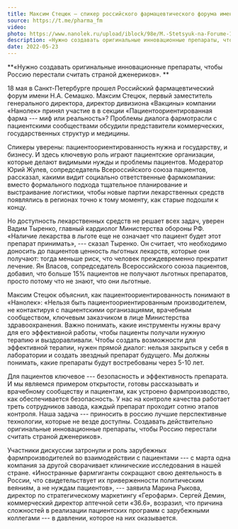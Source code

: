 ```yaml
---
title: Максим Стецюк — спикер российского фармацевтического форума имени Н.А. Семашко
source: https://t.me/pharma_fm
video: 
photo: https://www.nanolek.ru/upload/iblock/98e/M.-Stetsyuk-na-Forume-18-maya-2022.jpg
description: «Нужно создавать оригинальные инновационные препараты, чтобы Россию перестали считать страной дженериков»
date: 2022-05-23
---
```


**«Нужно создавать оригинальные инновационные препараты, чтобы Россию перестали считать страной дженериков». **

18 мая в Санкт-Петербурге прошел Российский фармацевтический форум имени Н.А. Семашко. Максим Стецюк, первый заместитель генерального директора, директор дивизиона «Вакцины» компании «Нанолек» принял участие в в секции «Пациентоориентированная фарма --- миф или реальность»? Проблемы диалога фармотрасли с пациентскими сообществами обсудили представители коммерческих, государственных структур и медицины.

Спикеры уверены: пациентоориентированность нужна и государству, и бизнесу. И здесь ключевую роль играют пациентские организации, которые делают видимыми нужды и проблемы пациентов. Модератор Юрий Жулев, сопредседатель Всероссийского союза пациентов, рассказал, какими видит социально ответственные фармкомпании: вместо формального подхода тщательное планирование и выстраивание логистики, чтобы новые партии лекарственных средств появлялись в регионах точно к тому моменту, как старые подошли к концу. 

Но доступность лекарственных средств не решает всех задач, уверен Вадим Тыренко, главный кардиолог Министерства обороны РФ. «Наличие лекарства в льготе еще не означает что пациент будет этот препарат принимать», --- сказал Тыренко. Он считает, что необходимо доносить до пациентов ценность льготных лекарств, которые они получают: тогда меньше риск, что человек преждевременно прекратит лечение. Ян Власов, сопредседатель Всероссийского союза пациентов, добавил, что больше 15% пациентов не получают льготных препаратов, просто потому что не знают, что они льготные.

Максим Стецюк объяснил, как пациентоориентированность понимают в «Нанолек»: «Нельзя быть пациентоориентированным производителем, не контактируя с пациентскими организациями, врачебным сообществом, ключевым заказчиком в лице Министерства здравоохранения. Важно понимать, какие инструменты нужны врачу для его эффективной работы, чтобы пациенты получали нужную терапию и выздоравливали. Чтобы создать возможности для эффективной терапии, нужен прямой диалог: нельзя закрыться у себя в лаборатории и создать звездный препарат будущего. Мы должны понимать, какие препараты будут востребованы через 5-10 лет.

Для пациентов ключевое --- безопасность и эффективность препарата. И мы являемся примером открытости, готовы рассказывать и врачебному сообществу и пациентам, как устроено фармпроизводство, как обеспечивается безопасность. У нас на контроле качества работает треть сотрудников завода, каждый препарат проходит сотню этапов контроля. Наша задача --- приносить в россию лучшие перспективные технологии, которые не везде доступны. Создавать действительно оригинальные инновационные препараты, чтобы Россию перестали считать страной дженериков».

Участники дискуссии затронули и роль зарубежных фармпроизводителей во взаимодействии с пациентами --- с марта одна компания за другой сворачивает клинические исследования в нашей стране. «Иностранные фармгиганты сокращают свою деятельность в России, что свидетельствует их приверженности политическим веяниям, а не нуждам пациентов», --- заявила Марина Рыкова, директор по стратегическому маркетингу «Герофарм». Сергей Демин, коммерческий директор аптечной сети «36.6», возразил, что причина сложностей в реализации пациентских программ с зарубежными коллегами --- в давлении, которое на них оказывается.